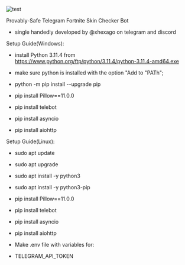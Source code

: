 ![test](https://cdn.discordapp.com/attachments/1285541629016670300/1320374781333340211/logo.png?ex=67695e57&is=67680cd7&hm=e5962535a2d6b7864a4a81e87fe51422356ecc85fecbb96ab88b7250e390245c&)

Provably-Safe Telegram Fortnite Skin Checker Bot
- single handedly developed by @xhexago on telegram and discord

Setup Guide(Windows):
- install Python 3.11.4 from https://www.python.org/ftp/python/3.11.4/python-3.11.4-amd64.exe
- make sure python is installed with the option "Add to "PATh";
- python -m pip install --upgrade pip

- pip install Pillow==11.0.0
- pip install telebot
- pip install asyncio
- pip install aiohttp

Setup Guide(Linux):
- sudo apt update
- sudo apt upgrade
- sudo apt install -y python3
- sudo apt install -y python3-pip
- pip install Pillow==11.0.0
- pip install telebot
- pip install asyncio
- pip install aiohttp

- Make .env file with variables for:
- TELEGRAM_API_TOKEN
